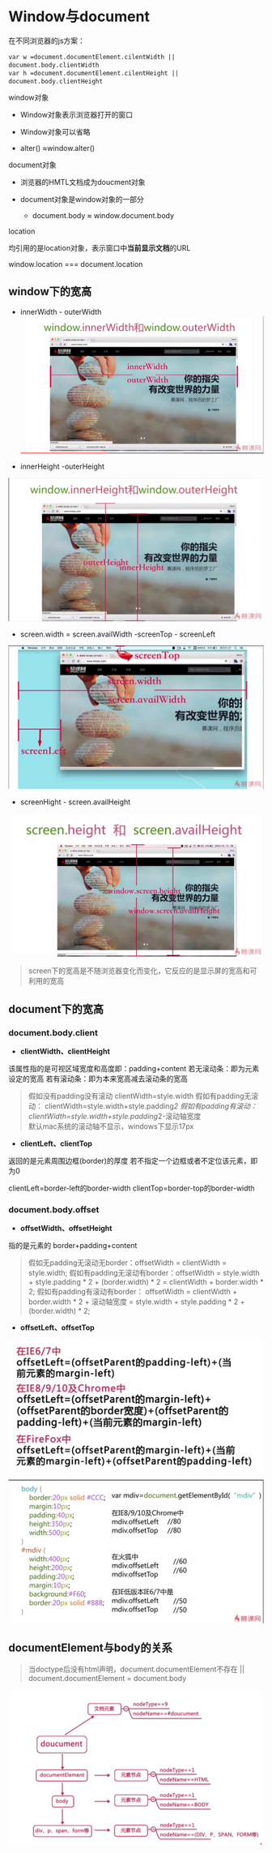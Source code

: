 # Window与document

在不同浏览器的js方案：

```
var w =document.documentElement.cilentWidth || document.body.clientWidth
var h =document.documentElement.cilentHeight || document.body.clientHeight

```

 window对象

* Window对象表示浏览器打开的窗口

* Window对象可以省略

 * alter() ≈window.alter()
 
 document对象

 * 浏览器的HMTL文档成为doucment对象
 
 * document对象是window对象的一部分
 
   * document.body ≈ window.document.body
   
location

均引用的是location对象，表示窗口中**当前显示文档**的URL
 
 window.location === document.location

## window下的宽高

* innerWidth - outerWidth 
![innerwidth](../assets/JS/高宽/innerwidth.png)

* innerHeight -outerHeight

![inerHieght](../assets/JS/高宽/inerHieght.png)

* screen.width = screen.availWidth -screenTop - screenLeft

![innerwidth](../assets/JS/高宽/screenTop.png)

* screenHight - screen.availHeight

![innerwidth](../assets/JS/高宽/sceen.png)

> screen下的宽高是不随浏览器变化而变化，它反应的是显示屏的宽高和可利用的宽高

## document下的宽高

### document.body.client

* **clientWidth、clientHeight**

该属性指的是可视区域宽度和高度即：padding+content
若无滚动条：即为元素设定的宽高
若有滚动条：即为本来宽高减去滚动条的宽高
> 假如没有padding没有滚动 clientWidth=style.width
假如有padding无滚动： clientWidth=style.width+style.padding*2
假如有padding有滚动： clientWidth=style.width+style.padding*2-滚动轴宽度  
默认mac系统的滚动轴不显示，windows下显示17px

* **clientLeft、clientTop**

返回的是元素周围边框(border)的厚度
若不指定一个边框或者不定位该元素，即为0
> 
clientLeft=border-left的border-width
clientTop=border-top的border-width

### document.body.offset

* **offsetWidth、offsetHeight**

指的是元素的  border+padding+content
> 假如无padding无滚动无border：offsetWidth = clientWidth = style.width;
假如有padding无滚动有border：offsetWidth = style.width + style.padding * 2 + (border.width) * 2 = clientWidth + border.width * 2;
假如有padding有滚动有border： offsetWidth = clientWidth + border.width * 2 + 滚动轴宽度 = style.width + style.padding * 2 + (border.width) * 2;

* **offsetLeft、offsetTop**

![innerwidth](../assets/JS/高宽/offset1.png)

![innerwidth](../assets/JS/高宽/offset2.png)

## documentElement与body的关系

>当doctype后没有html声明，document.documentElement不存在 || document.documentElement = document.body 
 
 
![innerwidth](../assets/JS/高宽/body.png)



 

